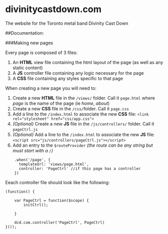 # divinitycastdown.com
The website for the Toronto metal band Divinity Cast Down

##Documentation:

###Making new pages

Every page is composed of 3 files:

1. An **HTML** view file containing the html layout of the page (as well as any static content)
2. A **JS** controller file containing any logic necessary for the page
3. A **CSS** file containing any styles specific to that page

When creating a new page you will need to:

1. Create a new **HTML** file in the `/views/` folder. Call it `page.html` where *page* is the name of the page (ie *home*, *about*)
2. Create a new **CSS** file in the `/css/`folder. Call it `page.css`
3. Add a line to the `/index.html` to associate the new **CSS** file: `<link rel="stylesheet" href="css/app.css">`
4. *(Optional)* Create a new **JS** file in the `/js/controllers/` folder. Call it `pageCtrl.js`
5. *(Optional)* Add a line to the `/index.html` to associate the new **JS** file: `<script src="js/controllers/pageCtrl.js"></script>`
6. Add an entry to the `$routeProvider` *(the route can be any string but must start with a `/`)*
```
    .when('/page', {
      templateUrl: 'views/page.html',
      controller: 'PageCtrl' //if this page has a controller
    })
```

Eeach controller file should look like the following:
```
(function() {
    
    var PageCtrl = function($scope) {
        initCtrl();
        
    }

    dcd.com.controller('PageCtrl', PageCtrl)
}());
```